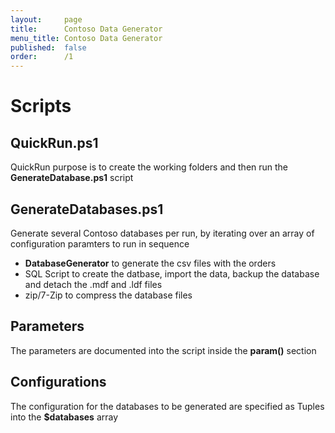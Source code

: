 ```yaml
---
layout:     page
title:      Contoso Data Generator
menu_title: Contoso Data Generator
published:  false
order:      /1
---
```

# Scripts

## QuickRun.ps1

QuickRun purpose is to create the working folders and then run the **GenerateDatabase.ps1** script

## GenerateDatabases.ps1

Generate several Contoso databases per run, by iterating over an array of configuration paramters to run in sequence

 - **DatabaseGenerator** to generate the csv files with the orders
 - SQL Script to create the datbase, import the data, backup the database and detach the .mdf and .ldf files
 - zip/7-Zip to compress the database files

 ## Parameters

 The parameters are documented into the script inside the **param()** section

 ## Configurations

 The configuration for the databases to be generated are specified as Tuples into the **$databases** array